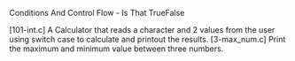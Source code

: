 Conditions And Control Flow - Is That TrueFalse

[101-int.c] A Calculator that reads a character and 2 values from the user using switch case to calculate and printout the results.
[3-max_num.c] Print the maximum and minimum value between three numbers.

